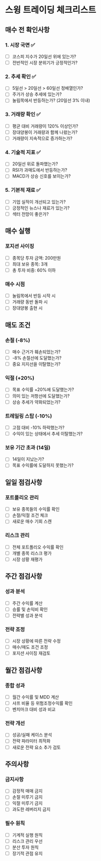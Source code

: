 # 스윙 트레이딩 체크리스트

## 매수 전 확인사항

### 1. 시장 국면 ✅
- [ ] 코스피 지수가 20일선 위에 있는가?
- [ ] 전반적인 시장 분위기가 긍정적인가?

### 2. 추세 확인 ✅
- [ ] 5일선 > 20일선 > 60일선 정배열인가?
- [ ] 주가가 상승 추세에 있는가?
- [ ] 눌림목에서 반등하는가? (20일선 3% 이내)

### 3. 거래량 확인 ✅
- [ ] 평균 대비 거래량이 120% 이상인가?
- [ ] 장대양봉이 거래량과 함께 나왔는가?
- [ ] 거래량이 지속적으로 증가하는가?

### 4. 기술적 지표 ✅
- [ ] 20일선 위로 돌파했는가?
- [ ] RSI가 과매도에서 반등하는가?
- [ ] MACD가 상승 신호를 보이는가?

### 5. 기본적 재료 ✅
- [ ] 기업 실적이 개선되고 있는가?
- [ ] 긍정적인 뉴스나 재료가 있는가?
- [ ] 섹터 전망이 좋은가?

## 매수 실행

### 포지션 사이징
- [ ] 종목당 투자 금액: 200만원
- [ ] 최대 보유 종목: 3개
- [ ] 총 투자 비중: 60% 이하

### 매수 시점
- [ ] 눌림목에서 반등 시작 시
- [ ] 거래량 동반 돌파 시
- [ ] 장대양봉 출현 시

## 매도 조건

### 손절 (-8%)
- [ ] 매수 근거가 훼손되었는가?
- [ ] -8% 손절선에 도달했는가?
- [ ] 중요 지지선을 이탈했는가?

### 익절 (+20%)
- [ ] 목표 수익률 +20%에 도달했는가?
- [ ] 의미 있는 저항선에 도달했는가?
- [ ] 상승 추세가 약화되었는가?

### 트레일링 스탑 (-10%)
- [ ] 고점 대비 -10% 하락했는가?
- [ ] 수익이 있는 상태에서 추세 이탈했는가?

### 보유 기간 초과 (14일)
- [ ] 14일이 지났는가?
- [ ] 목표 수익률에 도달하지 못했는가?

## 일일 점검사항

### 포트폴리오 관리
- [ ] 보유 종목들의 수익률 확인
- [ ] 손절/익절 조건 체크
- [ ] 새로운 매수 기회 스캔

### 리스크 관리
- [ ] 전체 포트폴리오 수익률 확인
- [ ] 개별 종목 리스크 평가
- [ ] 시장 상황 재평가

## 주간 점검사항

### 성과 분석
- [ ] 주간 수익률 계산
- [ ] 승률 및 손익비 확인
- [ ] 전략별 성과 분석

### 전략 조정
- [ ] 시장 상황에 따른 전략 수정
- [ ] 매수/매도 조건 조정
- [ ] 포지션 사이징 재검토

## 월간 점검사항

### 종합 성과
- [ ] 월간 수익률 및 MDD 계산
- [ ] 샤프 비율 등 위험조정수익률 확인
- [ ] 벤치마크 대비 성과 비교

### 전략 개선
- [ ] 성공/실패 케이스 분석
- [ ] 전략 파라미터 최적화
- [ ] 새로운 전략 요소 추가 검토

## 주의사항

### 금지사항
- [ ] 감정적 매매 금지
- [ ] 손절 미루기 금지
- [ ] 익절 미루기 금지
- [ ] 과도한 레버리지 금지

### 필수 원칙
- [ ] 기계적 실행 원칙
- [ ] 리스크 관리 우선
- [ ] 분산 투자 원칙
- [ ] 장기적 관점 유지 